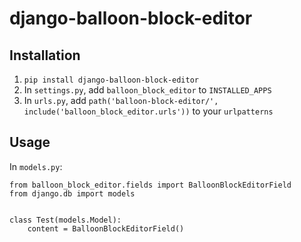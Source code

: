 # django-balloon-block-editor

## Installation

1. `pip install django-balloon-block-editor`
2. In `settings.py`, add `balloon_block_editor` to `INSTALLED_APPS`
3. In `urls.py`, add `path('balloon-block-editor/', include('balloon_block_editor.urls'))` to your `urlpatterns`

## Usage

In `models.py`:

```
from balloon_block_editor.fields import BalloonBlockEditorField
from django.db import models


class Test(models.Model):
    content = BalloonBlockEditorField()
```

